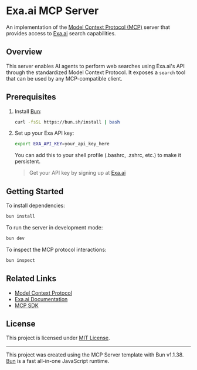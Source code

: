 # Exa.ai MCP Server

An implementation of the [Model Context Protocol (MCP)](https://modelcontextprotocol.com/) server that provides access to [Exa.ai](https://exa.ai) search capabilities.

## Overview

This server enables AI agents to perform web searches using Exa.ai's API through the standardized Model Context Protocol. It exposes a `search` tool that can be used by any MCP-compatible client.

## Prerequisites

1. Install [Bun](https://bun.sh):
   ```bash
   curl -fsSL https://bun.sh/install | bash
   ```

2. Set up your Exa API key:
   ```bash
   export EXA_API_KEY=your_api_key_here
   ```
   You can add this to your shell profile (.bashrc, .zshrc, etc.) to make it persistent.
   
   > Get your API key by signing up at [Exa.ai](https://exa.ai)

## Getting Started

To install dependencies:

```bash
bun install
```

To run the server in development mode:

```bash
bun dev
```

To inspect the MCP protocol interactions:

```bash
bun inspect
```

## Related Links

- [Model Context Protocol](https://modelcontextprotocol.com)
- [Exa.ai Documentation](https://exa.ai/docs)
- [MCP SDK](https://github.com/modelcontextprotocol/sdk)

## License

This project is licensed under [MIT License](LICENSE).

---
This project was created using the MCP Server template with Bun v1.1.38. [Bun](https://bun.sh) is a fast all-in-one JavaScript runtime.